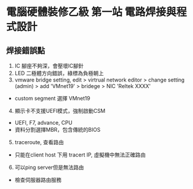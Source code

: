 # 電腦硬體裝修乙級 第一站 電路焊接與程式設計

## 焊接錯誤點
1. IC 腳座不夠深，會壓壞IC腳針
2. LED 二極體方向錯誤，綠標為負極朝上
3. vmware bridge setting, edit > virtrual network editor > change setting (admin) > add 'VMnet19' > bridege > NIC 'Reltek XXXX'
 - custom segment 選擇 VMnet19
4. 顯示卡不支援UEFI模式，強制啟動CSM
- UEFI, F7, advance, CPU 
- 資料分割選擇MBR，包含傳統的BIOS
5. traceroute, 查看路由
- 只能在client host 下用 tracert IP, 虛擬機中無法正確路由
6. 可以ping server但是無法路由
- 檢查伺服器路由服務

